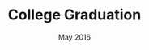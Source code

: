 ---
title: College Graduation
date: May 2016
image: img/placeholder.svg
tags:
  - Education
  - Computer Science
  - MIT
hashtags:
  - Education
  - MIT
summary: Graduated with a Bachelor's degree in Computer Science from Georgia Tech!
---